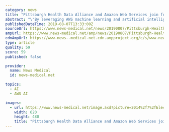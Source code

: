 ```yaml
---
category: news
title: "Pittsburgh Health Data Alliance and Amazon Web Services join forces to enhance patient care"
abstract: "\"By leveraging AWS machine learning and artificial intelligence services, we can help Pittsburgh become the premier hub of technology innovation in health care, drawing innovators from companies big and small to join us in this critical effort to ..."
publishedDateTime: 2019-08-07T13:33:00Z
sourceUrl: https://www.news-medical.net/news/20190807/Pittsburgh-Health-Data-Alliance-and-Amazon-Web-Services-join-forces-to-enhance-patient-care.aspx
ampUrl: https://www.news-medical.net/amp/news/20190807/Pittsburgh-Health-Data-Alliance-and-Amazon-Web-Services-join-forces-to-enhance-patient-care.aspx
cdnAmpUrl: https://www-news--medical-net.cdn.ampproject.org/c/s/www.news-medical.net/amp/news/20190807/Pittsburgh-Health-Data-Alliance-and-Amazon-Web-Services-join-forces-to-enhance-patient-care.aspx
type: article
quality: 59
score: 59
published: false

provider:
  name: News Medical
  id: news-medical.net

topics:
  - AI
  - AWS AI

images:
  - url: https://www.news-medical.net/image.axd?picture=2014%2f7%2fElectronic_Health_Record-620x480.jpg
    width: 620
    height: 480
    title: "Pittsburgh Health Data Alliance and Amazon Web Services join forces to enhance patient care"
---
```

